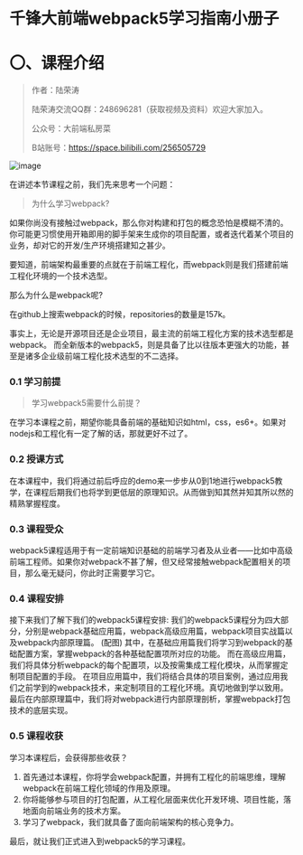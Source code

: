 # 千锋大前端webpack5学习指南小册子

#  〇、课程介绍

> 作者：陆荣涛
> 
> 陆荣涛交流QQ群：248696281（获取视频及资料）欢迎大家加入。
> 
> 公众号：大前端私房菜
> 
> B站账号：https://space.bilibili.com/256505729

![image](https://user-images.githubusercontent.com/17428421/154911635-a97dfd07-b837-4c59-8bab-ca27eda62c74.png)


在讲述本节课程之前，我们先来思考一个问题：

>为什么学习webpack?

如果你尚没有接触过webpack，那么你对构建和打包的概念恐怕是模糊不清的。
你可能更习惯使用开箱即用的脚手架来生成你的项目配置，或者迭代着某个项目的业务，却对它的开发/生产环境搭建知之甚少。

要知道，前端架构最重要的点就在于前端工程化，而webpack则是我们搭建前端工程化环境的一个技术选型。

那么为什么是webpack呢?

在github上搜索webpack的时候，repositories的数量是157k。

事实上，无论是开源项目还是企业项目，最主流的前端工程化方案的技术选型都是webpack。
而全新版本的webpack5，则是具备了比以往版本更强大的功能，甚至是诸多企业级前端工程化技术选型的不二选择。

### 0.1 学习前提

> 学习webpack5需要什么前提？

在学习本课程之前，期望你能具备前端的基础知识如html，css，es6+。如果对nodejs和工程化有一定了解的话，那就更好不过了。

### 0.2 授课方式

在本课程中，我们将通过前后呼应的demo来一步步从0到1地进行webpack5教学，在课程后期我们也将学到更低层的原理知识。从而做到知其然并知其所以然的精熟掌握程度。

### 0.3 课程受众

webpack5课程适用于有一定前端知识基础的前端学习者及从业者——比如中高级前端工程师。如果你对webpack不甚了解，但又经常接触webpack配置相关的项目，那么毫无疑问，你此时正需要学习它。


### 0.4 课程安排

接下来我们了解下我们的webpack5课程安排:
我们的webpack5课程分为四大部分，分别是webpack基础应用篇，webpack高级应用篇，webpack项目实战篇以及webpack内部原理篇。
(配图)
其中，在基础应用篇我们将学习到webpack的基础配置方案，掌握webpack的各种基础配置项所对应的功能。
而在高级应用篇，我们将具体分析webpack的每个配置项，以及按需集成工程化模块，从而掌握定制项目配置的手段。
在项目应用篇中，我们将结合具体的项目案例，通过应用我们之前学到的webpack技术，来定制项目的工程化环境。真切地做到学以致用。
最后在内部原理篇中，我们将对webpack进行内部原理剖析，掌握webpack打包技术的底层实现。


### 0.5 课程收获

学习本课程后，会获得那些收获？

1. 首先通过本课程，你将学会webpack配置，并拥有工程化的前端思维，理解webpack在前端工程化领域的作用及原理。
2. 你将能够参与项目的打包配置，从工程化层面来优化开发环境、项目性能，落地面向前端业务的技术方案。
3. 学习了webpack，我们就具备了面向前端架构的核心竞争力。

最后，就让我们正式进入到webpack5的学习课程。
